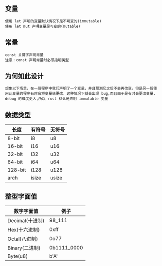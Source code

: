 ## 变量
    使用 let 声明的变量默认情况下是不可变的(immutable)
    使用 let mut 声明变量是可变的(mutable)

## 常量 
    const 关键字声明常量
    注意：const 声明常量时必须指明类型

## 为何如此设计
    想象以下场景，在一段程序中我们声明了一个变量，并且预测它之后不会再改变。但是另一段使用此变量的程序有时会将变量值更改，这种情况下就会出现 bug,而且由于是有时会更改变量，debug 的难度更大,所以 rust 默认是声明 immutable 变量

## 数据类型
|长度|有符号|无符号|
|----|----|----|
|8-bit|i8|u8|
|16-bit|i16|u16|
|32-bit|i32|u32|
|64-bit|i64|u64|
|128-bit|i128|u128|
|arch|isize|usize|

## 整型字面值
|数字字面值|例子|
|----|----|
|Decimal(十进制)|98_111|
|Hex(十六进制)|0xff|
|Octal(八进制)|0o77|
|Binary(二进制)|0b1111_0000|
|Byte(u8)|b'A'|
